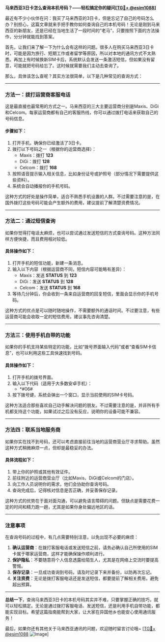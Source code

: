 **马来西亚3日卡怎么查询本机号码？——轻松搞定你的疑问[[TG💪+ @esim1088](https://t.me/s/esim1088)]**

最近有不少小伙伴在问：我买了马来西亚的3日卡，但是忘记了自己的号码怎么办？别担心，这篇文章就来手把手教你如何查询自己的本机号码！无论是刚到马来西亚的新朋友，还是已经在当地生活了一段时间的“老马”，只要按照下面的方法操作，分分钟就能找到答案。

首先，让我们来了解一下为什么会有这样的问题。很多人在购买马来西亚3日卡时，可能是因为旅行、短期工作或者留学等原因，所以对本地的通讯方式不太熟悉。再加上有时候换新SIM卡后，系统默认会发送一条激活短信，但如果没有留意，可能就把号码给忘了。这时候就需要我们主动去查询了。

那么，具体该怎么查呢？其实方法很简单，以下是几种常见的查询方式：

---

### **方法一：拨打运营商客服电话**
这是最直接也最常用的方式之一。马来西亚的三大主要运营商分别是Maxis、DiGi和Celcom。每家运营商都有自己的客服热线，你可以通过拨打电话来获取自己的号码信息。

#### **步骤如下：**
1. 打开手机，确保你已经激活了3日卡。
2. 拨打以下号码之一（根据你的运营商选择）：
   - Maxis：拨打 **123**
   - DiGi：拨打 **128**
   - Celcom：拨打 **168**
3. 按照语音提示输入相关信息，比如身份证号或护照号（部分情况下需要提供这些资料）。
4. 系统会自动播报你的手机号码。

这种方式的好处是操作简单，适合不熟悉手机设置的人群。不过需要注意的是，在国外拨打这些号码可能会产生额外的费用，建议提前了解清楚资费情况。

---

### **方法二：通过短信查询**
如果你觉得打电话太麻烦，也可以尝试通过发送短信的方式查询号码。这种方法同样方便快捷，而且费用相对较低。

#### **具体操作如下：**
1. 打开手机的短信功能，新建一条消息。
2. 输入以下内容（根据运营商不同，短信内容可能略有差异）：
   - Maxis：发送 **STATUS** 到 **123**
   - DiGi：发送 **STATUS** 到 **128**
   - Celcom：发送 **STATUS** 到 **168**
3. 等待几分钟后，你会收到一条来自运营商的回复短信，里面会显示你的手机号码。

这种方式的优点是可以随时随地操作，不需要额外的通话时间。不过要注意，有些运营商可能会收取一定的短信费用，建议事先咨询清楚。

---

### **方法三：使用手机自带的功能**
如果你的手机支持某些特定的功能，比如“拨号界面输入代码”或者“查看SIM卡信息”，也可以利用这些工具快速找到号码。

#### **具体操作如下：**
1. 打开手机的拨号界面。
2. 输入以下代码（适用于大多数安卓手机）：
   - *#06#
3. 按下拨号键，系统会弹出一个窗口，显示当前使用的SIM卡号码。

这种方法适合那些喜欢自己动手解决问题的朋友。不过需要注意的是，并非所有手机都支持这个功能，如果试过之后没有反应，说明你的设备可能不兼容。

---

### **方法四：联系当地服务商**
如果你实在找不到号码，还可以考虑直接前往当地的运营商营业厅寻求帮助。虽然这种方式稍微麻烦一点，但却是最稳妥的办法。

#### **具体流程如下：**
1. 带上你的护照或其他有效证件。
2. 前往附近的运营商营业厅（比如Maxis、DiGi或Celcom的门店）。
3. 向工作人员说明你的需求，他们会协助你查询号码。
4. 查询完成后，记得核对信息是否正确，并妥善保存记录。

这种方式的优势在于面对面沟通，可以避免语言障碍的问题。但缺点是需要花费一定的时间和精力跑一趟，尤其是如果你身处偏远地区的话。

---

### **注意事项**
在查询号码的过程中，有几点需要特别注意，以免出现不必要的麻烦：

1. **确认运营商**：在拨打客服电话或发送短信之前，请务必确认自己所使用的SIM卡属于哪家运营商，这样才能确保操作顺利进行。
2. **保护隐私**：不要随意将个人信息透露给陌生人，尤其是在网络上交流时要提高警惕。
3. **保存记录**：一旦成功查询到号码，请及时记录下来并备份，以防再次忘记。
4. **关注资费**：无论是拨打客服电话还是发送短信，都要提前了解相关费用，避免超出预算。

---

**总结一下**，查询马来西亚3日卡的本机号码其实并不难，只要掌握正确的技巧，就可以轻松搞定。无论是通过拨打客服电话、发送短信，还是利用手机自带功能，都能实现目标。希望这篇指南能帮到大家，让大家在异国他乡也能安心使用通讯服务！

最后，如果你还有其他关于马来西亚通讯的问题，欢迎随时留言讨论哦~ [[TG💪+ @esim1088](https://t.me/s/esim1088) ![Image](https://i.postimg.cc/4NQfJmqS/Snipaste-2025-05-13-00-14-12.png)]